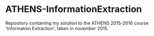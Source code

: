 # ATHENS-InformationExtraction
Repository containing my solution to the ATHENS 2015-2016 course 'Information Extraction', taken in november 2015.
